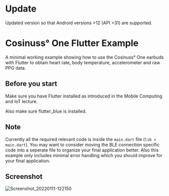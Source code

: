 # Update
Updated version so that Android versions >12 (API >31) are supported. 
# Cosinuss° One Flutter Example

A minimal working example showing how to use the Cosinuss° One earbuds with Flutter to obtain heart rate, body temperature, accelerometer and raw PPG data.


## Before you start
Make sure you have Flutter installed as introduced in the Mobile Computing and IoT lecture.

Also make sure flutter_blue is installed.

## Note
Currently all the required relevant code is inside the `main.dart` file (`lib > main.dart`). You may want to consider moving the BLE connection specific code into a seperate file to organize your final application better. Also this example only includes minimal error handling which you should improve for your final application.

## Screenshot

![Screenshot_20220111-122150](https://user-images.githubusercontent.com/11386075/148934041-2db3c73a-f15b-4d73-bb66-27a552af1536.png)
